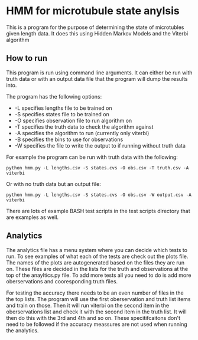 # HMM for microtubule state anylsis

This is a program for the purpose of determining the state of microtubles given length data. It does this using Hidden Markov Models and the Viterbi algorithm

## How to run

This program is run using command line arguments. It can either be run with truth data or with an output data file that the program will dump the results into.

The program has the following options:

- -L specifies lengths file to be trained on
- -S specifies states file to be trained on
- -O specifies observation file to run algorithm on
- -T specifies the truth data to check the algorithm against
- -A specifies the algorithm to run (currently only viterbi)
- -B specifies the bins to use for observations
- -W specifies the file to write the output to if running without truth data

For example the program can be run with truth data with the following:

`python hmm.py -L lengths.csv -S states.cvs -O obs.csv -T truth.csv -A viterbi`

Or with no truth data but an output file:

`python hmm.py -L lengths.csv -S states.cvs -O obs.csv -W output.csv -A viterbi`

There are lots of example BASH test scripts in the test scripts directory that are examples as well. 

## Analytics

The analytics file has a menu system where you can decide which tests to run. To see examples of what each of the tests are check out the plots file. The names of the plots are autogenerated based on the files they are run on. These files are decided in the lists for the truth and observations at the top of the anayltics.py file. To add more tests all you need to do is add more oberservations and cooresponding truth files.

For testing the accuracy there needs to be an even number of files in the the top lists. The program will use the first oberservation and truth list items and train on those. Then it will run viterbi on the second item in the oberservations list and check it with the second item in the truth list. It will then do this with the 3rd and 4th and so on. These specitifcaitons don't need to be followed if the accuracy meassures are not used when running the analytics. 


